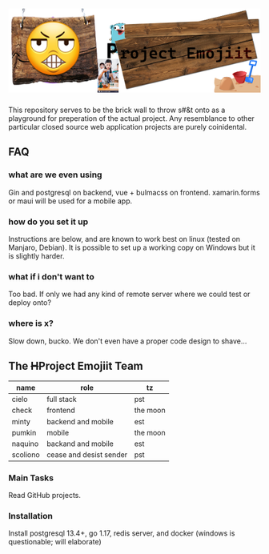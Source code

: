 # ![Logo](emojiit.png)

This repository serves to be the brick wall to throw s#&t onto as a playground for preperation of the actual project. Any resemblance to other particular closed source web application projects are purely coinidental.

## FAQ

### what are we even using

Gin and postgresql on backend, vue + bulmacss on frontend. xamarin.forms or maui will be used for a mobile app.

### how do you set it up

Instructions are below, and are known to work best on linux (tested on Manjaro, Debian). It is possible to set up a working copy on Windows but it is slightly harder.

### what if i don't want to

Too bad. If only we had any kind of remote server where we could test or deploy onto?

### where is x?

Slow down, bucko. We don't even have a proper code design to shave...

## The ~~H~~Project Emojiit Team
| name | role | tz |
|-|-|-|
| cielo | full stack | pst |
| check | frontend | the moon |
| minty | backend and mobile | est |
| pumkin | mobile | the moon |
| naquino | backand and mobile | est |
| scoliono | cease and desist sender | pst |

### Main Tasks

Read GitHub projects.

### Installation

Install postgresql 13.4+, go 1.17, redis server, and docker (windows is questionable; will elaborate)